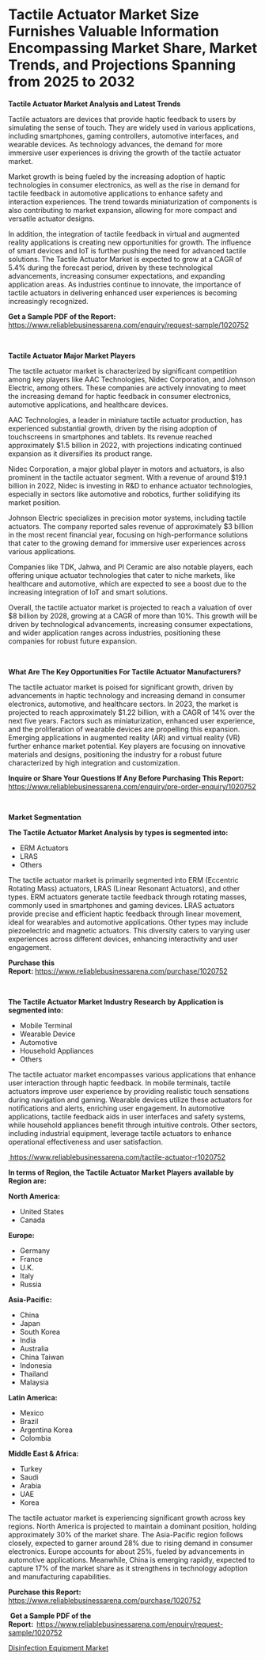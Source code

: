 <p><h1>Tactile Actuator Market Size Furnishes Valuable Information Encompassing Market Share, Market Trends, and Projections Spanning from 2025 to 2032</h1></p><p><strong>Tactile Actuator Market Analysis and Latest Trends</strong></p>
<p><p>Tactile actuators are devices that provide haptic feedback to users by simulating the sense of touch. They are widely used in various applications, including smartphones, gaming controllers, automotive interfaces, and wearable devices. As technology advances, the demand for more immersive user experiences is driving the growth of the tactile actuator market.</p><p>Market growth is being fueled by the increasing adoption of haptic technologies in consumer electronics, as well as the rise in demand for tactile feedback in automotive applications to enhance safety and interaction experiences. The trend towards miniaturization of components is also contributing to market expansion, allowing for more compact and versatile actuator designs.</p><p>In addition, the integration of tactile feedback in virtual and augmented reality applications is creating new opportunities for growth. The influence of smart devices and IoT is further pushing the need for advanced tactile solutions. The Tactile Actuator Market is expected to grow at a CAGR of 5.4% during the forecast period, driven by these technological advancements, increasing consumer expectations, and expanding application areas. As industries continue to innovate, the importance of tactile actuators in delivering enhanced user experiences is becoming increasingly recognized.</p></p>
<p><strong>Get a Sample PDF of the Report:&nbsp;</strong> <a href="https://www.reliablebusinessarena.com/enquiry/request-sample/1020752?utm_campaign=2137&utm_medium=2&utm_source=Github&utm_content=ia&utm_term=08042025&utm_id=tactile-actuator">https://www.reliablebusinessarena.com/enquiry/request-sample/1020752</a></p>
<p>&nbsp;</p>
<p><strong>Tactile Actuator Major Market Players</strong></p>
<p><p>The tactile actuator market is characterized by significant competition among key players like AAC Technologies, Nidec Corporation, and Johnson Electric, among others. These companies are actively innovating to meet the increasing demand for haptic feedback in consumer electronics, automotive applications, and healthcare devices.</p><p>AAC Technologies, a leader in miniature tactile actuator production, has experienced substantial growth, driven by the rising adoption of touchscreens in smartphones and tablets. Its revenue reached approximately $1.5 billion in 2022, with projections indicating continued expansion as it diversifies its product range.</p><p>Nidec Corporation, a major global player in motors and actuators, is also prominent in the tactile actuator segment. With a revenue of around $19.1 billion in 2022, Nidec is investing in R&D to enhance actuator technologies, especially in sectors like automotive and robotics, further solidifying its market position.</p><p>Johnson Electric specializes in precision motor systems, including tactile actuators. The company reported sales revenue of approximately $3 billion in the most recent financial year, focusing on high-performance solutions that cater to the growing demand for immersive user experiences across various applications.</p><p>Companies like TDK, Jahwa, and PI Ceramic are also notable players, each offering unique actuator technologies that cater to niche markets, like healthcare and automotive, which are expected to see a boost due to the increasing integration of IoT and smart solutions.</p><p>Overall, the tactile actuator market is projected to reach a valuation of over $8 billion by 2028, growing at a CAGR of more than 10%. This growth will be driven by technological advancements, increasing consumer expectations, and wider application ranges across industries, positioning these companies for robust future expansion.</p></p>
<p>&nbsp;</p>
<p><strong>What Are The Key Opportunities For Tactile Actuator Manufacturers?</strong></p>
<p><p>The tactile actuator market is poised for significant growth, driven by advancements in haptic technology and increasing demand in consumer electronics, automotive, and healthcare sectors. In 2023, the market is projected to reach approximately $1.22 billion, with a CAGR of 14% over the next five years. Factors such as miniaturization, enhanced user experience, and the proliferation of wearable devices are propelling this expansion. Emerging applications in augmented reality (AR) and virtual reality (VR) further enhance market potential. Key players are focusing on innovative materials and designs, positioning the industry for a robust future characterized by high integration and customization.</p></p>
<p><strong>Inquire or Share Your Questions If Any Before Purchasing This Report:</strong> <a href="https://www.reliablebusinessarena.com/enquiry/pre-order-enquiry/1020752?utm_campaign=2137&utm_medium=2&utm_source=Github&utm_content=ia&utm_term=08042025&utm_id=tactile-actuator">https://www.reliablebusinessarena.com/enquiry/pre-order-enquiry/1020752</a></p>
<p>&nbsp;</p>
<p><strong>Market Segmentation</strong></p>
<p><strong>The Tactile Actuator Market Analysis by types is segmented into:</strong></p>
<p><ul><li>ERM Actuators</li><li>LRAS</li><li>Others</li></ul></p>
<p><p>The tactile actuator market is primarily segmented into ERM (Eccentric Rotating Mass) actuators, LRAS (Linear Resonant Actuators), and other types. ERM actuators generate tactile feedback through rotating masses, commonly used in smartphones and gaming devices. LRAS actuators provide precise and efficient haptic feedback through linear movement, ideal for wearables and automotive applications. Other types may include piezoelectric and magnetic actuators. This diversity caters to varying user experiences across different devices, enhancing interactivity and user engagement.</p></p>
<p><strong>Purchase this Report:&nbsp;</strong><a href="https://www.reliablebusinessarena.com/purchase/1020752?utm_campaign=2137&utm_medium=2&utm_source=Github&utm_content=ia&utm_term=08042025&utm_id=tactile-actuator">https://www.reliablebusinessarena.com/purchase/1020752</a></p>
<p>&nbsp;</p>
<p><strong>The Tactile Actuator Market Industry Research by Application is segmented into:</strong></p>
<p><ul><li>Mobile Terminal</li><li>Wearable Device</li><li>Automotive</li><li>Household Appliances</li><li>Others</li></ul></p>
<p><p>The tactile actuator market encompasses various applications that enhance user interaction through haptic feedback. In mobile terminals, tactile actuators improve user experience by providing realistic touch sensations during navigation and gaming. Wearable devices utilize these actuators for notifications and alerts, enriching user engagement. In automotive applications, tactile feedback aids in user interfaces and safety systems, while household appliances benefit through intuitive controls. Other sectors, including industrial equipment, leverage tactile actuators to enhance operational effectiveness and user satisfaction.</p></p>
<p><a href="https://www.reliablebusinessarena.com/tactile-actuator-r1020752?utm_campaign=2137&utm_medium=2&utm_source=Github&utm_content=ia&utm_term=08042025&utm_id=tactile-actuator">&nbsp;https://www.reliablebusinessarena.com/tactile-actuator-r1020752</a></p>
<p><strong>In terms of Region, the Tactile Actuator Market Players available by Region are:</strong></p>
<p>
    <p> <strong> North America: </strong>
        <ul>
            <li>United States</li>
            <li>Canada</li>
        </ul>
        </p> 
    <p> <strong> Europe: </strong>
        <ul>
            <li>Germany</li>
            <li>France</li>
            <li>U.K.</li>
            <li>Italy</li>
            <li>Russia</li>
        </ul>
        </p> 
    <p> <strong> Asia-Pacific: </strong>
        <ul>
            <li>China</li>
            <li>Japan</li>
            <li>South Korea</li>
            <li>India</li>
            <li>Australia</li>
            <li>China Taiwan</li>
            <li>Indonesia</li>
            <li>Thailand</li>
            <li>Malaysia</li>
        </ul>
        </p> 
    <p> <strong> Latin America: </strong>
        <ul>
            <li>Mexico</li>
            <li>Brazil</li>
            <li>Argentina Korea</li>
            <li>Colombia</li>
        </ul>
        </p> 
    <p> <strong> Middle East & Africa: </strong>
        <ul>
            <li>Turkey</li>
            <li>Saudi</li>
            <li>Arabia</li>
            <li>UAE</li>
            <li>Korea</li>
        </ul>
    </p>
    </p>
<p><p>The tactile actuator market is experiencing significant growth across key regions. North America is projected to maintain a dominant position, holding approximately 30% of the market share. The Asia-Pacific region follows closely, expected to garner around 28% due to rising demand in consumer electronics. Europe accounts for about 25%, fueled by advancements in automotive applications. Meanwhile, China is emerging rapidly, expected to capture 17% of the market share as it strengthens in technology adoption and manufacturing capabilities.</p></p>
<p><strong>Purchase this Report: </strong><a href="https://www.reliablebusinessarena.com/purchase/1020752?utm_campaign=2137&utm_medium=2&utm_source=Github&utm_content=ia&utm_term=08042025&utm_id=tactile-actuator">https://www.reliablebusinessarena.com/purchase/1020752</a></p>
<p>&nbsp;<strong>Get a Sample PDF of the Report:&nbsp;&nbsp;</strong><a href="https://www.reliablebusinessarena.com/enquiry/request-sample/1020752?utm_campaign=2137&utm_medium=2&utm_source=Github&utm_content=ia&utm_term=08042025&utm_id=tactile-actuator">https://www.reliablebusinessarena.com/enquiry/request-sample/1020752</a></p>
<p><strong></strong></p>
<p><p><a href="https://github.com/taveyasenay/Market-Research-Report-List-1/blob/main/disinfection-equipment-market.md?utm_campaign=2137&utm_medium=2&utm_source=Github&utm_content=ia&utm_term=08042025&utm_id=tactile-actuator">Disinfection Equipment Market</a></p></p>